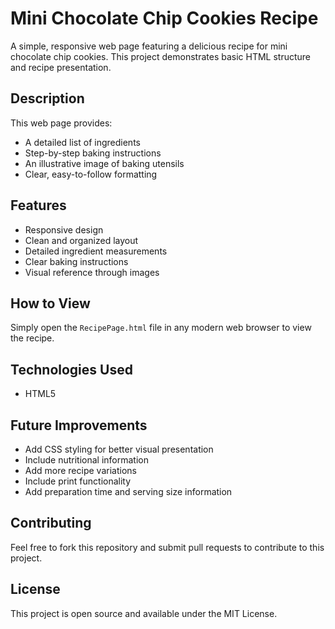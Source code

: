 # Mini Chocolate Chip Cookies Recipe

A simple, responsive web page featuring a delicious recipe for mini chocolate chip cookies. This project demonstrates basic HTML structure and recipe presentation.

## Description

This web page provides:
- A detailed list of ingredients
- Step-by-step baking instructions
- An illustrative image of baking utensils
- Clear, easy-to-follow formatting

## Features

- Responsive design
- Clean and organized layout
- Detailed ingredient measurements
- Clear baking instructions
- Visual reference through images

## How to View

Simply open the `RecipePage.html` file in any modern web browser to view the recipe.

## Technologies Used

- HTML5

## Future Improvements

- Add CSS styling for better visual presentation
- Include nutritional information
- Add more recipe variations
- Include print functionality
- Add preparation time and serving size information

## Contributing

Feel free to fork this repository and submit pull requests to contribute to this project.

## License

This project is open source and available under the MIT License.
